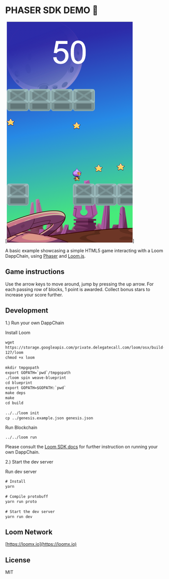 # PHASER SDK DEMO :dizzy:

[![Game screenshot](/src/assets/screenshot.png)]

A basic example showcasing a simple HTML5 game interacting with a Loom DappChain, using [Phaser](http://phaser.io) and [Loom.js](https://github.com/loomnetwork/loom-js).

Game instructions
----

Use the arrow keys to move around, jump by pressing the up arrow.
For each passing row of blocks, 1 point is awarded. Collect bonus stars to increase your score further.


Development
----

1.) Run your own DappChain

Install Loom

```
wget https://storage.googleapis.com/private.delegatecall.com/loom/osx/build-127/loom
chmod +x loom

mkdir tmpgopath
export GOPATH=`pwd`/tmpgopath
./loom spin weave-blueprint
cd blueprint
export GOPATH=$GOPATH:`pwd`
make deps
make
cd build

../../loom init
cp ../genesis.example.json genesis.json

```

Run Blockchain

```
../../loom run
```

Please consult the [Loom SDK docs](https://loomx.io/developers/docs/en/prereqs.html) for further instruction on running your own DappChain.


2.) Start the dev server

Run dev server

```
# Install
yarn

# Compile protobuff
yarn run proto

# Start the dev server
yarn run dev

```

Loom Network
----
[https://loomx.io](https://loomx.io)


License
----

MIT
